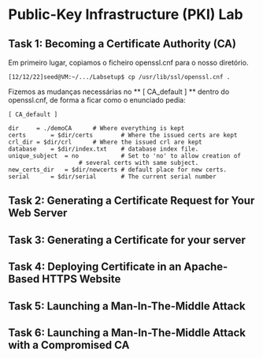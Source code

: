 # Public-Key Infrastructure (PKI) Lab

## Task 1: Becoming a Certificate Authority (CA)

Em primeiro lugar, copiamos o ficheiro openssl.cnf para o nosso diretório.

```
[12/12/22]seed@VM:~/.../Labsetup$ cp /usr/lib/ssl/openssl.cnf .
```

Fizemos as mudanças necessárias no ** [ CA_default ] ** dentro do openssl.cnf, de forma a ficar como o enunciado pedia:

```
[ CA_default ]

dir		= ./demoCA		# Where everything is kept
certs		= $dir/certs		# Where the issued certs are kept
crl_dir	= $dir/crl		# Where the issued crl are kept
database	= $dir/index.txt	# database index file.
unique_subject	= no			# Set to 'no' to allow creation of
					# several certs with same subject.
new_certs_dir	= $dir/newcerts	# default place for new certs.
serial		= $dir/serial 		# The current serial number
```


## Task 2: Generating a Certificate Request for Your Web Server

## Task 3: Generating a Certificate for your server

## Task 4: Deploying Certificate in an Apache-Based HTTPS Website

## Task 5: Launching a Man-In-The-Middle Attack

## Task 6: Launching a Man-In-The-Middle Attack with a Compromised CA
